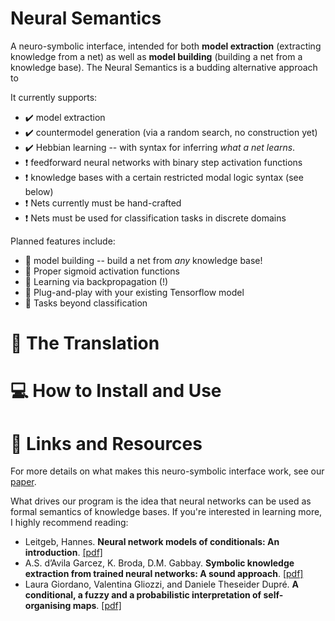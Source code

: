 # Neural Semantics
A neuro-symbolic interface, intended for both **model extraction** (extracting knowledge from a net) as well as **model building** (building a net from a knowledge base).  The Neural Semantics is a budding alternative approach to 

It currently supports:
- :heavy_check_mark: model extraction
- :heavy_check_mark: countermodel generation (via a random search, no construction yet)
- :heavy_check_mark: Hebbian learning -- with syntax for inferring _what a net learns_.
- ❗ feedforward neural networks with binary step activation functions
- ❗ knowledge bases with a certain restricted modal logic syntax (see below)
- ❗ Nets currently must be hand-crafted
- ❗ Nets must be used for classification tasks in discrete domains

Planned features include:
- 📝 model building -- build a net from _any_ knowledge base!
- 📝 Proper sigmoid activation functions
- 📝 Learning via backpropagation (!)
- 📝 Plug-and-play with your existing Tensorflow model
- 📝 Tasks beyond classification

# :brain: The Translation


# 💻 How to Install and Use




# 🔗 Links and Resources
For more details on what makes this neuro-symbolic interface work, see our [paper](https://journals.flvc.org/FLAIRS/article/download/130735/133901).

What drives our program is the idea that neural networks can be used as formal semantics of knowledge bases.  If you're interested in learning more, I highly recommend reading:

- Leitgeb, Hannes. **Neural network models of conditionals: An introduction**. [[pdf]](https://www.academia.edu/download/32793110/LeitgebSanSebastianFINAL.pdf)
- A.S. d’Avila Garcez,  K. Broda, D.M. Gabbay.  **Symbolic knowledge extraction from trained neural
networks: A sound approach**.  [[pdf]](https://www.sciencedirect.com/science/article/pii/S0004370200000771/pdf?md5=f782984da6f1244a563048b352a31ce5&pid=1-s2.0-S0004370200000771-main.pdf)
- Laura Giordano, Valentina Gliozzi, and Daniele Theseider Dupré.  **A conditional, a fuzzy and a probabilistic interpretation
of self-organising maps**. [[pdf]](https://arxiv.org/pdf/2103.06854.pdf)
